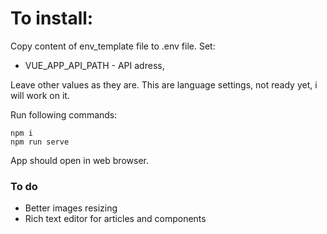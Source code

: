 # To install: 
Copy content of env_template file to .env file.
Set:
- VUE_APP_API_PATH - API adress, 

Leave other values as they are. This are language settings, not ready yet, i will work on it.

Run following commands:
```
npm i
npm run serve
```

App should open in web browser.

### To do
- Better images resizing
- Rich text editor for articles and components
